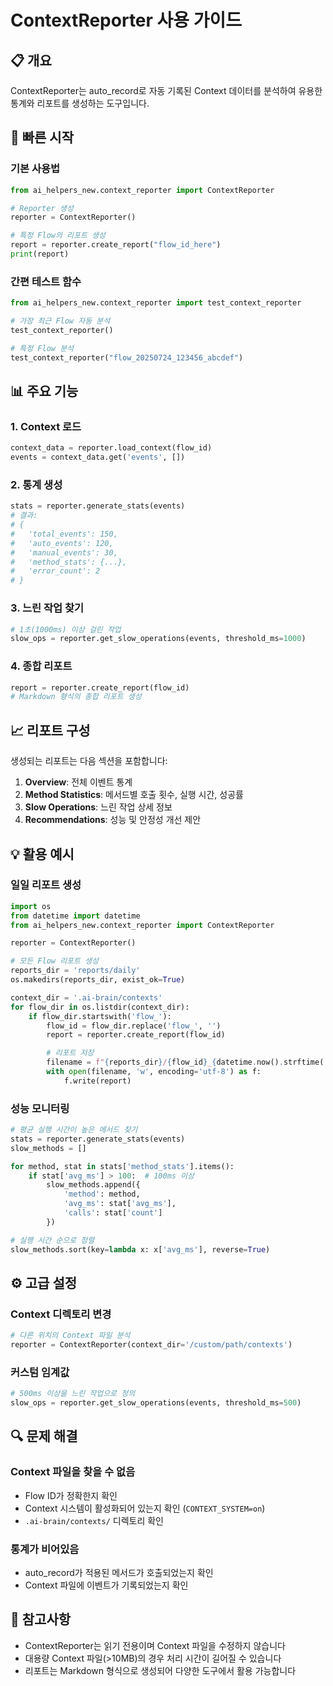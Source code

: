 # ContextReporter 사용 가이드

## 📋 개요
ContextReporter는 auto_record로 자동 기록된 Context 데이터를 분석하여 유용한 통계와 리포트를 생성하는 도구입니다.

## 🚀 빠른 시작

### 기본 사용법
```python
from ai_helpers_new.context_reporter import ContextReporter

# Reporter 생성
reporter = ContextReporter()

# 특정 Flow의 리포트 생성
report = reporter.create_report("flow_id_here")
print(report)
```

### 간편 테스트 함수
```python
from ai_helpers_new.context_reporter import test_context_reporter

# 가장 최근 Flow 자동 분석
test_context_reporter()

# 특정 Flow 분석
test_context_reporter("flow_20250724_123456_abcdef")
```

## 📊 주요 기능

### 1. Context 로드
```python
context_data = reporter.load_context(flow_id)
events = context_data.get('events', [])
```

### 2. 통계 생성
```python
stats = reporter.generate_stats(events)
# 결과:
# {
#   'total_events': 150,
#   'auto_events': 120,
#   'manual_events': 30,
#   'method_stats': {...},
#   'error_count': 2
# }
```

### 3. 느린 작업 찾기
```python
# 1초(1000ms) 이상 걸린 작업
slow_ops = reporter.get_slow_operations(events, threshold_ms=1000)
```

### 4. 종합 리포트
```python
report = reporter.create_report(flow_id)
# Markdown 형식의 종합 리포트 생성
```

## 📈 리포트 구성

생성되는 리포트는 다음 섹션을 포함합니다:

1. **Overview**: 전체 이벤트 통계
2. **Method Statistics**: 메서드별 호출 횟수, 실행 시간, 성공률
3. **Slow Operations**: 느린 작업 상세 정보
4. **Recommendations**: 성능 및 안정성 개선 제안

## 💡 활용 예시

### 일일 리포트 생성
```python
import os
from datetime import datetime
from ai_helpers_new.context_reporter import ContextReporter

reporter = ContextReporter()

# 모든 Flow 리포트 생성
reports_dir = 'reports/daily'
os.makedirs(reports_dir, exist_ok=True)

context_dir = '.ai-brain/contexts'
for flow_dir in os.listdir(context_dir):
    if flow_dir.startswith('flow_'):
        flow_id = flow_dir.replace('flow_', '')
        report = reporter.create_report(flow_id)

        # 리포트 저장
        filename = f"{reports_dir}/{flow_id}_{datetime.now().strftime('%Y%m%d')}.md"
        with open(filename, 'w', encoding='utf-8') as f:
            f.write(report)
```

### 성능 모니터링
```python
# 평균 실행 시간이 높은 메서드 찾기
stats = reporter.generate_stats(events)
slow_methods = []

for method, stat in stats['method_stats'].items():
    if stat['avg_ms'] > 100:  # 100ms 이상
        slow_methods.append({
            'method': method,
            'avg_ms': stat['avg_ms'],
            'calls': stat['count']
        })

# 실행 시간 순으로 정렬
slow_methods.sort(key=lambda x: x['avg_ms'], reverse=True)
```

## ⚙️ 고급 설정

### Context 디렉토리 변경
```python
# 다른 위치의 Context 파일 분석
reporter = ContextReporter(context_dir='/custom/path/contexts')
```

### 커스텀 임계값
```python
# 500ms 이상을 느린 작업으로 정의
slow_ops = reporter.get_slow_operations(events, threshold_ms=500)
```

## 🔍 문제 해결

### Context 파일을 찾을 수 없음
- Flow ID가 정확한지 확인
- Context 시스템이 활성화되어 있는지 확인 (`CONTEXT_SYSTEM=on`)
- `.ai-brain/contexts/` 디렉토리 확인

### 통계가 비어있음
- auto_record가 적용된 메서드가 호출되었는지 확인
- Context 파일에 이벤트가 기록되었는지 확인

## 📝 참고사항
- ContextReporter는 읽기 전용이며 Context 파일을 수정하지 않습니다
- 대용량 Context 파일(>10MB)의 경우 처리 시간이 길어질 수 있습니다
- 리포트는 Markdown 형식으로 생성되어 다양한 도구에서 활용 가능합니다
